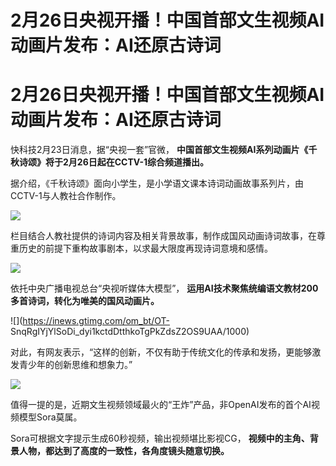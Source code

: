 # 2月26日央视开播！中国首部文生视频AI动画片发布：AI还原古诗词

# 2月26日央视开播！中国首部文生视频AI动画片发布：AI还原古诗词

快科技2月23日消息，据“央视一套”官微， **中国首部文生视频AI系列动画片《千秋诗颂》将于2月26日起在CCTV-1综合频道播出。**

据介绍，《千秋诗颂》面向小学生，是小学语文课本诗词动画故事系列片，由CCTV-1与人教社合作制作。

![](https://inews.gtimg.com/om_bt/OB0SE_6MtQEHAhG1xdj3zFsG4rWbhz7mar3VcDG2VGe38AA/1000)

栏目结合人教社提供的诗词内容及相关背景故事，制作成国风动画诗词故事，在尊重历史的前提下重构故事剧本，以求最大限度再现诗词意境和感情。

![](https://inews.gtimg.com/om_bt/OpfAPYpXhFi2EqYsQMdYSUoetOyLZ80su7Zc_pKs8aaPIAA/1000)

依托中央广播电视总台“央视听媒体大模型”， **运用AI技术聚焦统编语文教材200多首诗词，转化为唯美的国风动画片。**

![](https://inews.gtimg.com/om_bt/OT-
SnqRgIYjYlSoDi_dyi1kctdDtthkoTgPkZdsZ2OS9UAA/1000)

对此，有网友表示，“这样的创新，不仅有助于传统文化的传承和发扬，更能够激发青少年的创新思维和想象力。”

![](https://inews.gtimg.com/om_bt/OqNWnDQmdOwkOrbrv_TsyrKxSXCJRBJJNDH1nh4tLiJD0AA/1000)

值得一提的是，近期文生视频领域最火的“王炸”产品，非OpenAI发布的首个AI视频模型Sora莫属。

Sora可根据文字提示生成60秒视频，输出视频堪比影视CG， **视频中的主角、背景人物，都达到了高度的一致性，各角度镜头随意切换。**

